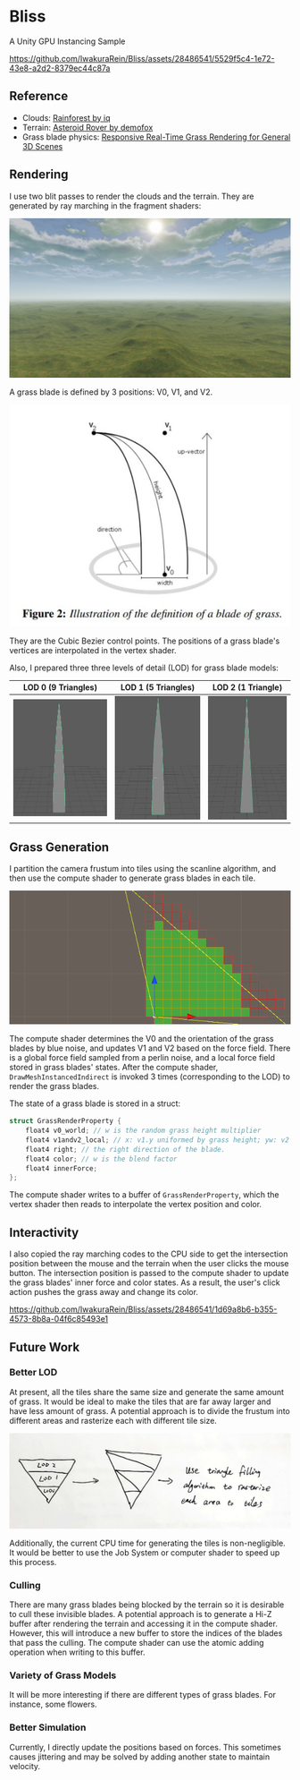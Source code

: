# Bliss
A Unity GPU Instancing Sample

https://github.com/IwakuraRein/Bliss/assets/28486541/5529f5c4-1e72-43e8-a2d2-8379ec44c87a

## Reference

- Clouds: [Rainforest by iq](https://www.shadertoy.com/view/4ttSWf)
- Terrain: [Asteroid Rover by demofox](https://www.shadertoy.com/view/Mds3DX)
- Grass blade physics: [Responsive Real-Time Grass Rendering for General 3D Scenes](https://www.cg.tuwien.ac.at/research/publications/2017/JAHRMANN-2017-RRTG/JAHRMANN-2017-RRTG-draft.pdf)

## Rendering

I use two blit passes to render the clouds and the terrain. They are generated by ray marching in the fragment shaders:

![](Doc/terrian_and_clouds.png)

A grass blade is defined by 3 positions: V0, V1, and V2.

![](Doc/blade_model.jpg)

They are the Cubic Bezier control points. The positions of a grass blade's vertices are interpolated in the vertex shader.

Also, I prepared three three levels of detail (LOD) for grass blade models:

| LOD 0 (9 Triangles) | LOD 1 (5 Triangles) | LOD 2 (1 Triangle) |
|-------|-------|-------|
| ![](Doc/lod0.png)  | ![](Doc/LOD1.png)  |  ![](Doc/LOD2.png)    |

## Grass Generation

I partition the camera frustum into tiles using the scanline algorithm, and then use the compute shader to generate grass blades in each tile.

![](Doc/frustum.gif)

The compute shader determines the V0 and the orientation of the grass blades by blue noise, and updates V1 and V2 based on the force field. There is a global force field sampled from a perlin noise, and a local force field stored in grass blades' states. After the compute shader, `DrawMeshInstancedIndirect` is invoked 3 times (corresponding to the LOD) to render the grass blades.

The state of a grass blade is stored in a struct:

```c
struct GrassRenderProperty {
    float4 v0_world; // w is the random grass height multiplier
    float4 v1andv2_local; // x: v1.y uniformed by grass height; yw: v2's xz coordinates uniformed by grass width; z: v2's y coordinate uniformed by grass height
    float4 right; // the right direction of the blade.
    float4 color; // w is the blend factor
    float4 innerForce;
};
```

The compute shader writes to a buffer of `GrassRenderProperty`, which the vertex shader then reads to interpolate the vertex position and color.

## Interactivity

I also copied the ray marching codes to the CPU side to get the intersection position between the mouse and the terrain when the user clicks the mouse button. The intersection position is passed to the compute shader to update the grass blades' inner force and color states. As a result, the user's click action pushes the grass away and change its color.

https://github.com/IwakuraRein/Bliss/assets/28486541/1d69a8b6-b355-4573-8b8a-04f6c85493e1

## Future Work

### Better LOD

At present, all the tiles share the same size and generate the same amount of grass. It would be ideal to make the tiles that are far away larger and have less amount of grass. A potential approach is to divide the frustum into different areas and rasterize each with different tile size.

![](Doc/better_lod.png)

Additionally, the current CPU time for generating the tiles is non-negligible. It would be better to use the Job System or computer shader to speed up this process.

### Culling

There are many grass blades being blocked by the terrain so it is desirable to cull these invisible blades. A potential approach is to generate a Hi-Z buffer after rendering the terrain and accessing it in the compute shader. However, this will introduce a new buffer to store the indices of the blades that pass the culling. The compute shader can use the atomic adding operation when writing to this buffer.

### Variety of Grass Models 

It will be more interesting if there are different types of grass blades. For instance, some flowers.

### Better Simulation

Currently, I directly update the positions based on forces. This sometimes causes jittering and may be solved by adding another state to maintain velocity.

